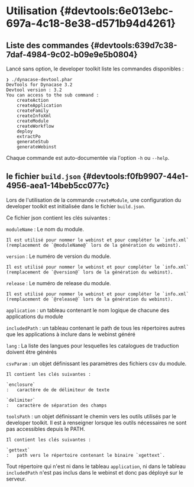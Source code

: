 # Utilisation {#devtools:6e013ebc-697a-4c18-8e38-d571b94d4261}

## Liste des commandes {#devtools:639d7c38-7daf-4984-9c02-b09e9e5b0804}

Lancé sans option, le developer toolkit liste les commandes disponibles :

    ❯ ./dynacase-devtool.phar
    DevTools for Dynacase 3.2
    Devtool version : 3.2
    You can access to the sub command : 
        createAction
        createApplication
        createFamily
        createInfoXml
        createModule
        createWorkflow
        deploy
        extractPo
        generateStub
        generateWebinst

Chaque commande est auto-documentée via l'option `-h` ou `--help`.

## le fichier `build.json` {#devtools:f0fb9907-44e1-4956-aea1-14beb5cc077c}

Lors de l'utilisation de la commande `createModule`,
une configuration du developer toolkit est initialisée dans le fichier `build.json`.

Ce fichier json contient les clés suivantes :

`moduleName`
:   Le nom du module.
    
    Il est utilisé pour nommer le webinst et pour compléter le `info.xml`
    (remplacement de `@moduleName@` lors de la génération du webinst).

`version`
:   Le numéro de version du module.
    
    Il est utilisé pour nommer le webinst et pour compléter le `info.xml`
    (remplacement de `@version@` lors de la génération du webinst).

`release`
:   Le numéro de release du module.
    
    Il est utilisé pour nommer le webinst et pour compléter le `info.xml`
    (remplacement de `@release@` lors de la génération du webinst).

`application`
:   un tableau contenant le nom logique de chacune des applications du module

`includedPath`
:   un tableau contenant le path de tous les répertoires autres que les applications à inclure dans le webinst généré

`lang`
:   La liste des langues pour lesquelles les catalogues de traduction doivent être générés

`csvParam`
:   un objet définissant les paramètres des fichiers csv du module.
    
    Il contient les clés suivantes :
    
    `enclosure`
    :   caractère de de délimiteur de texte
    
    `delimiter`
    :   caractère de séparation des champs

`toolsPath`
:   un objet définissant le chemin vers les outils utilisés par le developer toolkit.
    Il est à renseigner lorsque les outils nécessaires ne sont pas accessibles depuis le PATH.
    
    Il contient les clés suivantes :
    
    `gettext`
    :   path vers le répertoire contenant le binaire `xgettext`.

<span class="flag inline nota-bene"></span> Tout répertoire qui n'est ni dans le tableau `application`,
ni dans le tableau `includedPath` n'est pas inclus dans le webinst et donc pas déployé sur le serveur.
